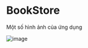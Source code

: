 # BookStore
Một số hình ảnh của ứng dụng

![image](https://github.com/akhoaaaa/BookStore/assets/133301816/566d2638-5693-42e0-93df-bba52c480418)

